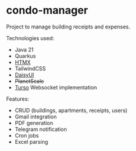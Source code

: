 # condo-manager

Project to manage building receipts and expenses.

Technologies used:
- Java 21
- Quarkus
- [HTMX](https://htmx.org/)
- TailwindCSS
- [DaisyUI](https://daisyui.com/)
- ~~PlanetScale~~
- [Turso](https://turso.tech/) Websocket implementation

Features:
- CRUD (buildings, apartments, receipts, users)
- Gmail integration
- PDF generation
- Telegram notification
- Cron jobs
- Excel parsing